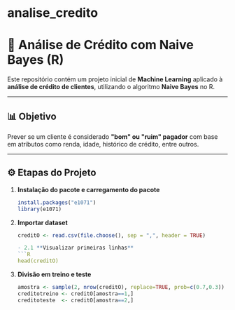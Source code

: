 # analise_credito

# 🏦 Análise de Crédito com Naive Bayes (R)

Este repositório contém um projeto inicial de **Machine Learning** aplicado à **análise de crédito de clientes**, utilizando o algoritmo **Naive Bayes** no R.

---

## 📊 Objetivo
Prever se um cliente é considerado **"bom" ou "ruim" pagador** com base em atributos como renda, idade, histórico de crédito, entre outros.

---

## ⚙️ Etapas do Projeto

1. **Instalação do pacote e carregamento do pacote**
   ```R
   install.packages("e1071")
   library(e1071)
   
2. **Importar dataset**
   ```R
   creditO <- read.csv(file.choose(), sep = ",", header = TRUE)
   
   - 2.1 **Visualizar primeiras linhas**
   ```R
   head(creditO)

3. **Divisão em treino e teste**
   ```R
   amostra <- sample(2, nrow(creditO), replace=TRUE, prob=c(0.7,0.3))
   creditotreino <- creditO[amostra==1,]
   creditoteste  <- creditO[amostra==2,]

   
